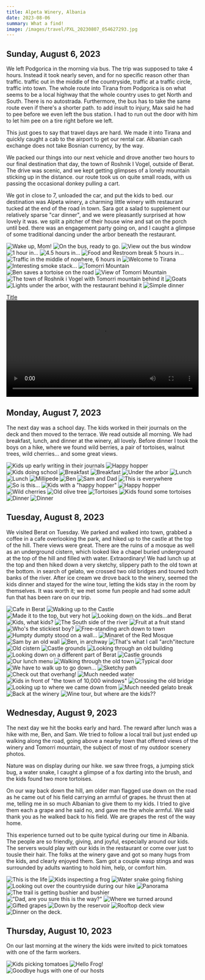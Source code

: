 ```yaml
---
title: Alpeta Winery, Albania
date: 2023-08-06
summary: What a find!
image: /images/travel/PXL_20230807_054627293.jpg
---
```



## Sunday, August 6, 2023

We left Podgorica in the morning via bus.  The trip was supposed to take 4 hours.  Instead it took nearly seven, and for no specific reason other than traffic.  traffic out in the middle of the countryside, traffic at a traffic circle, traffic into town.  The whole route into Tirana from Podgorica is on what seems to be a local highway that the whole country uses to get North and South.  There is no autostrada.  Furthermore, the bus has to take the same route even if there's a shorter path.  to add insult to injury, Max said he had to pee before we even left the bus station. I had to run out the door with him to let him pee on a tire right before we left.

This just goes to say that travel days are hard.  We made it into Tirana and quickly caught a cab to the airport to get our rental car.  Albanian cash exchange does not take Bosnian currency, by the way.

We packed our things into our next vehicle and drove another two hours to our final destination that day, the town of Roshnik I Vogel, outside of Berat. The drive was scenic, and we kept getting glimpses of a lonely mountain sticking up in the distance. our route took us on quite small roads, with us passing the occasional donkey pulling a cart.

We got in close to 7, unloaded the car, and put the kids to bed.  our destination was Alpeta winery, a charming little winery with restaurant tucked at the end of the road in town.  Sara got a salad to supplement our relatively sparse "car dinner", and we were pleasantly surprised at how lovely it was.  we split a pitcher of their house wine and sat on the porch until bed.  there was an engagement party going on, and I caught a glimpse of some traditional dancing under the arbor beneath the restaurant.

![Wake up, Mom!](/images/travel/PXL_20230806_050332670.jpg)
![On the bus, ready to go.](/images/travel/PXL_20230806_070744168.jpg)
![View out the bus window](/images/travel/PXL_20230806_073342489.jpg)
![1 hour in...](/images/travel/PXL_20230806_093741343.jpg)
![4.5 hours in...](/images/travel/PXL_20230806_114155188.jpg)
![Food and Restroom break 5 hours in...](/images/travel/PXL_20230806_121919967.jpg)
![Traffic in the middle of nowhere, 6 hours in](/images/travel/PXL_20230806_134208945.jpg)
![Welcome to Tirana](/images/travel/PXL_20230806_153359900.jpg)
![Interesting smoke stack...](/images/travel/PXL_20230806_161854845.MP.jpg)
![Tomorri Mountain](/images/travel/PXL_20230806_165905696.MP.jpg)
![Ben saves a tortoise on the road](/images/travel/PXL_20230806_173545760.jpg)
![View of Tomorri Mountain](/images/travel/PXL_20230806_174131111.MP.jpg)
![The town of Roshnik i Vogel with Tomorri mountain behind it](/images/travel/PXL_20230806_174214015.jpg)
![Goats](/images/travel/PXL_20230806_174514422.jpg)
![Lights under the arbor, with the restaurant behind it](/images/travel/PXL_20230806_181107343.jpg)
![Simple dinner](/images/travel/PXL_20230806_185247388.jpg)

[Title](01-nice.md) <video src="/videos/travel/PXL_20230806_193838558.TS.mp4" controls title="Title" width="100%"></video>

## Monday, August 7, 2023

The next day was a school day. The kids worked in their journals on the deck and then moved to the terrace.  We read outside all morning.  We had breakfast, lunch, and dinner at the winery, all lovely.  Before dinner I took the boys on a hike, where we found wild berries, a pair of tortoises, walnut trees, wild cherries... and some great views.

![Kids up early writing in their journals](/images/travel/PXL_20230807_050735933.jpg)
![Happy hopper](/images/travel/PXL_20230807_053931479.jpg)
![Kids doing school](/images/travel/PXL_20230807_054627293.jpg)
![Breakfast](/images/travel/PXL_20230807_062441470.jpg)
![Breakfast](/images/travel/PXL_20230807_062450975.jpg)
![Under the arbor](/images/travel/PXL_20230807_070817494.jpg)
![Lunch](/images/travel/PXL_20230807_102515716.jpg)
![Lunch](/images/travel/PXL_20230807_105434849.jpg)
![Millipede](/images/travel/PXL_20230807_151146523.MP.jpg)
![Ben](/images/travel/PXL_20230807_151734192.MP.jpg)
![Sam and Dad](/images/travel/PXL_20230807_151805882.jpg)
![This is everywhere](/images/travel/PXL_20230807_154954046.jpg)
![So is this...](/images/travel/PXL_20230807_155741214.jpg)
![Kids with a "happy hopper"](/images/travel/PXL_20230807_160005531.MP.jpg)
![Happy hopper](/images/travel/PXL_20230807_160035425.jpg)
![Wild cherries](/images/travel/PXL_20230807_160213659.jpg)
![Old olive tree](/images/travel/PXL_20230807_160337672.jpg)
![Tortoises](/images/travel/PXL_20230807_160650792.jpg)
![Kids found some tortoises](/images/travel/PXL_20230807_160700216.jpg)
![Dinner](/images/travel/PXL_20230807_170104857.jpg)
![Dinner](/images/travel/PXL_20230807_172851318.jpg)

## Tuesday, August 8, 2023

We visited Berat on Tuesday.  We parked and walked into town, grabbed a coffee in a cafe overlooking the park, and hiked up to the castle at the top of the hill.  There views were great.  There are the ruins of a mosque as well as an underground cistern, which looked like a chapel buried underground at the top of the hill and filled with water.   Extraordinary!  We had lunch up at the top and then hiked down a very sketchy, slippery path to the old town at the bottom.  in search of gelato, we crossed two old bridges and toured both banks of the river.  After ice cream we drove back to the winery, seemed the kids dinner and stayed for the wine tour, letting the kids stay in the room by themselves. It was worth it; we met some fun people and had some adult fun that has been rare on our trip.

![Cafe in Berat](/images/travel/PXL_20230808_082021016.jpg)
![Walking up to the Castle](/images/travel/PXL_20230808_085717399.jpg)
![Made it to the top, but very hot](/images/travel/PXL_20230808_092039493.jpg)
![Looking down on the kids...and Berat](/images/travel/PXL_20230808_092450402.jpg)
![Kids, what kids?](/images/travel/PXL_20230808_093623075.jpg)
![The South side of the river](/images/travel/PXL_20230808_093633932.jpg)
![Fruit at a fruit stand](/images/travel/PXL_20230808_094130594.jpg)
![Who's the stickiest boy?](/images/travel/PXL_20230808_094752198.jpg)
![Free-standing arch down to town](/images/travel/PXL_20230808_100011092.jpg)
![Humpty dumpty stood on a wall...](/images/travel/PXL_20230808_100116916.jpg)
![Minaret of the Red Mosque](/images/travel/PXL_20230808_100455942.jpg)
![Sam by an old wall](/images/travel/PXL_20230808_100801625.jpg)
![Ben, in archway](/images/travel/PXL_20230808_100821531.jpg)
![That's what I call "arch"itecture](/images/travel/PXL_20230808_100945227.jpg)
![Old cistern](/images/travel/PXL_20230808_101140009.jpg)
![Castle grounds](/images/travel/PXL_20230808_101746026.jpg)
![Looking through an old building](/images/travel/PXL_20230808_101903061.jpg)
![Looking down on a different part of Berat](/images/travel/PXL_20230808_101956799.jpg)
![Castle grounds](/images/travel/PXL_20230808_102503239.PANO.jpg)
![Our lunch menu](/images/travel/PXL_20230808_103205793.jpg)
![Walking through the old town](/images/travel/PXL_20230808_114132776.jpg)
![Typical door](/images/travel/PXL_20230808_114314664.jpg)
![We have to walk up to go down...](/images/travel/PXL_20230808_114548707.MP.jpg)
![Sketchy path](/images/travel/PXL_20230808_115855814.jpg)
![Check out that overhang!](/images/travel/PXL_20230808_120008486.jpg)
![Much needed water](/images/travel/PXL_20230808_121833317.MP.jpg)
![Kids in front of "the town of 10,000 windows"](/images/travel/PXL_20230808_122430403.MP.jpg)
![Crossing the old bridge](/images/travel/PXL_20230808_123145634.MP.jpg)
![Looking up to where we came down from](/images/travel/PXL_20230808_123403533.jpg)
![Much needed gelato break](/images/travel/PXL_20230808_124440144.jpg)
![Back at the winery](/images/travel/PXL_20230808_163204738.jpg)
![Wine tour, but where are the kids??](/images/travel/PXL_20230808_165616488.jpg)


## Wednesday, August 9, 2023

The next day we hit the books early and hard.  The reward after lunch was a hike with me, Ben, and Sam.  We tried to follow a local trail but just ended up walking along the road, going above a nearby town that offered views of the winery and Tomorri mountain, the subject of most of my outdoor scenery photos.

Nature was on display during our hike.  we saw three frogs, a jumping stick bug, a water snake, I caught a glimpse of a fox darting into the brush, and the kids found two more tortoises.

On our way back down the hill, am older man flagged use down on the road as he came out of his field carrying an armful of grapes. he thrust then at me, telling me in so much Albanian to give them to my kids.  I tried to give them each a grape and he said no, and gave me the whole armful.  We said thank you as he walked back to his field.  We are grapes the rest of the way home.

This experience turned out to be quite typical during our time in Albania.  The people are so friendly, giving, and joyful, especially around our kids.  The servers would play with our kids in the restaurant or come over just to tousle their hair.  The folks at the winery gave and got so many hugs from the kids, and clearly enjoyed them.  Sam got a couple wasp stings and was surrounded by adults wanting to hold him, help, or comfort him.

![This is the life](/images/travel/PXL_20230809_072331683.jpg)
![Kids inspecting a frog](/images/travel/PXL_20230809_123041826.jpg)
![Water snake going fishing](/images/travel/PXL_20230809_124242833.MP.jpg)
![Looking out over the countryside during our hike](/images/travel/PXL_20230809_132930924.jpg)
![Panorama](/images/travel/PXL_20230809_133006267.PANO.jpg)
![The trail is getting bushier and bushier](/images/travel/PXL_20230809_134029822.jpg)
!["Dad, are you sure this is the way?"](/images/travel/PXL_20230809_134242199.jpg)
![Where we turned around](/images/travel/PXL_20230809_134528454.jpg)
![Gifted grapes](/images/travel/PXL_20230809_144059688.jpg)
![Down by the reservoir](/images/travel/PXL_20230809_144738049.jpg)
![Rooftop deck view](/images/travel/PXL_20230809_155834759.jpg)
![Dinner on the deck.](/images/travel/PXL_20230809_162806955.jpg)


## Thursday, August 10, 2023

On our last morning at the winery the kids were invited to pick tomatoes with one of the farm workers.

![Kids picking tomatoes](/images/travel/PXL_20230810_063209688.jpg)
![Hello Frog!](/images/travel/PXL_20230810_082903121.jpg)
![Goodbye hugs with one of our hosts](/images/travel/PXL_20230810_083936173.MP.jpg)

